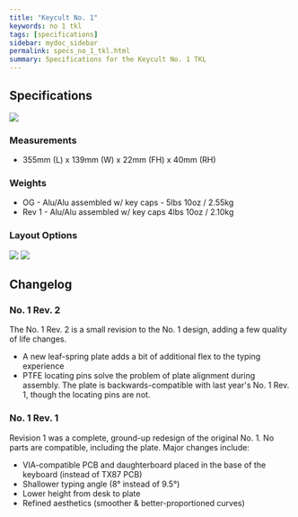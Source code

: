 ```yaml
---
title: "Keycult No. 1"
keywords: no 1 tkl
tags: [specifications]
sidebar: mydoc_sidebar
permalink: specs_no_1_tkl.html
summary: Specifications for the Keycult No. 1 TKL
---
```


## Specifications

![](https://cdn.shopify.com/s/files/1/0015/5084/3975/collections/No.1_all_peak_1-1_HR_1088x736.jpg?v=1590176608)

### Measurements
- 355mm (L) x 139mm (W) x 22mm (FH) x 40mm (RH)

### Weights
- OG - Alu/Alu assembled w/ key caps - 5lbs 10oz / 2.55kg 
- Rev 1 - Alu/Alu assembled w/ key caps 4lbs 10oz / 2.10kg

### Layout Options

![](https://cdn.shopify.com/s/files/1/0015/5084/3975/products/wt80-a_solderable_1696x1152.png?v=1590349316)
![](https://cdn.shopify.com/s/files/1/0015/5084/3975/products/wt80-bc_hotswap_1696x1152.png?v=1590349316)

## Changelog

### No. 1 Rev. 2

The No. 1 Rev. 2 is a small revision to the No. 1 design, adding a few quality of life changes.

- A new leaf-spring plate adds a bit of additional flex to the typing experience 
- PTFE locating pins solve the problem of plate alignment during assembly. The plate is backwards-compatible with last year's No. 1 Rev. 1, though the locating pins are not. 

### No. 1 Rev. 1

Revision 1 was a complete, ground-up redesign of the original No. 1. No parts are compatible, including the plate. Major changes include:

- VIA-compatible PCB and daughterboard placed in the base of the keyboard (instead of TX87 PCB)
- Shallower typing angle (8° instead of 9.5°)
- Lower height from desk to plate
- Refined aesthetics (smoother & better-proportioned curves)